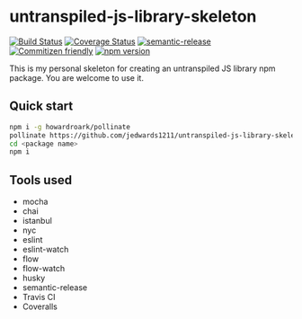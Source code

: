 # untranspiled-js-library-skeleton

[![Build Status](https://travis-ci.org/jedwards1211/untranspiled-js-library-skeleton.svg?branch=master)](https://travis-ci.org/jedwards1211/untranspiled-js-library-skeleton)
[![Coverage Status](https://codecov.io/gh/jedwards1211/untranspiled-js-library-skeleton/branch/master/graph/badge.svg)](https://codecov.io/gh/jedwards1211/untranspiled-js-library-skeleton)
[![semantic-release](https://img.shields.io/badge/%20%20%F0%9F%93%A6%F0%9F%9A%80-semantic--release-e10079.svg)](https://github.com/semantic-release/semantic-release)
[![Commitizen friendly](https://img.shields.io/badge/commitizen-friendly-brightgreen.svg)](http://commitizen.github.io/cz-cli/)
[![npm version](https://badge.fury.io/js/untranspiled-js-library-skeleton.svg)](https://badge.fury.io/js/untranspiled-js-library-skeleton)

This is my personal skeleton for creating an untranspiled JS library npm package.  You are welcome to use it.

## Quick start

```sh
npm i -g howardroark/pollinate
pollinate https://github.com/jedwards1211/untranspiled-js-library-skeleton.git --keep-history --name <package name> --author <your name> --organization <github organization> --description <package description>
cd <package name>
npm i
```

## Tools used

* mocha
* chai
* istanbul
* nyc
* eslint
* eslint-watch
* flow
* flow-watch
* husky
* semantic-release
* Travis CI
* Coveralls

